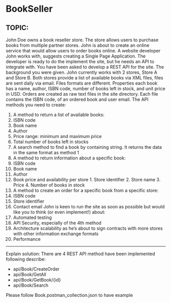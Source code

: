 # BookSeller

TOPIC: 
------------------------------------------------------------------------------------------------------------------------------------------------------------------------------
John Doe owns a book reseller store. The store allows users to purchase books from multiple partner stores. John is about to create an online service that would allow users to order books online. A website developer John works with, suggests creating a Single Page Application. The developer is ready to do the implement the site, but he needs an API to integrate with. 
You have been asked to develop a REST API for the site. 
The background you were given. John currently works with 2 stores, Store A and Store B. Both stores provide a list of available books via XML files, files are sent daily via email. Files formats are different. Properties each book has a name, author, ISBN code, number of books left in stock, and unit price in USD. Orders are created as raw text files in the site directory. Each file contains the ISBN code, of an ordered book and user email. The API methods you need to create: 
1.	A method to return a list of available books: 
  1.	ISBN code 
  2.	Book name 
  3.	Author 
  4.	Price range: minimum and maximum price 
  5.	Total number of books left in stocks 
2.	A search method to find a book by containing string. It returns the data in the same format as method 1 
3.	A method to return information about a specific book: 
  1.	ISBN code 
  2.	Book name 
  3.	Author 
  4.	Book price and availability per store 
    1.	Store identifier 
    2.	Store name 
    3.	Price 
    4.	Number of books in stock 
4.	A method to create an order for a specific book from a specific store: 
  1.	ISBN code 
  2.	Store identifier 
  3.	Contact email 
John is keen to run the site as soon as possible but would like you to think (or even implement!) about: 
1.	Automated testing 
2.	API Security, especially of the 4th method 
3.	Architecture scalability as he’s about to sign contracts with more stores with other information exchange formats 
4.	Performance  
------------------------------------------------------------------------------------------------------------------------------------------------------------------------------
Explain solution:
There are 4 REST API method have been implemented following describe:
- api/Book/CreateOrder
- api/Book/GetAll
- api/Book/GetBook/{id}
- api/Book/Search

Please follow Book.postman_collection.json to have example
